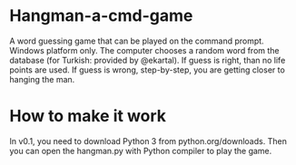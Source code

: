 # Hangman-a-cmd-game
A word guessing game that can be played on the command prompt. Windows platform only.
The computer chooses a random word from the database (for Turkish: provided by @ekartal).
If guess is right, than no life points are used.
If guess is wrong, step-by-step, you are getting closer to hanging the man.
# How to make it work
In v0.1, you need to download Python 3 from python.org/downloads.
Then you can open the hangman.py with Python compiler to play the game.
